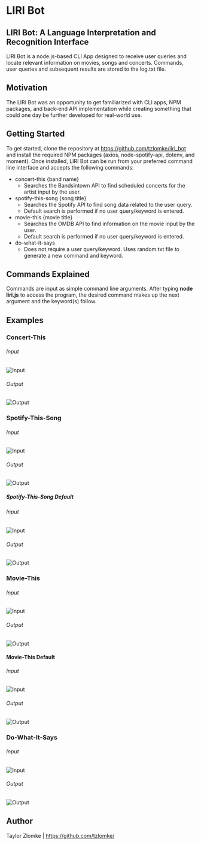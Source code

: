 # LIRI Bot

## LIRI Bot: A Language Interpretation and Recognition Interface
LIRI Bot is a node.js-based CLI App designed to receive user queries and locate relevant information on movies, songs and concerts. Commands, user queries and subsequent results are stored to the log.txt file.

## Motivation
The LIRI Bot was an opportunity to get familiarized with CLI apps, NPM packages, and back-end API implementation while creating something that could one day be further developed for real-world use.

## Getting Started
To get started, clone the repository at https://github.com/tzlomke/liri_bot and install the required NPM packages (axios, node-spotify-api, dotenv, and moment). Once installed, LIRI Bot can be run from your preferred command line interface and accepts the following commands:

* concert-this {band name}
    * Searches the Bandsintown API to find scheduled concerts for the artist input by the user.
* spotify-this-song {song title}
    * Searches the Spotify API to find song data related to the user query.
    * Default search is performed if no user query/keyword is entered.
* movie-this {movie title}
    * Searches the OMDB API to find information on the movie input by the user.
    * Default search is performed if no user query/keyword is entered.
* do-what-it-says
    * Does not require a user query/keyword. Uses random.txt file to generate a new command and keyword.

## Commands Explained
Commands are input as simple command line arguments. After typing **node liri.js** to access the program, the desired command makes up the next argument and the keyword(s) follow.

## Examples

### Concert-This
###### Input
![Input](images/concert-this_input.png)
###### Output
![Output](images/concert-this_output.png)

### Spotify-This-Song
###### Input
![Input](images/spotify-this-song_input.png)
###### Output
![Output](images/spotify-this-song_output.png)

##### Spotify-This-Song Default
###### Input
![Input](images/spotify-this-song_no_keyword.png)
###### Output
![Output](images/spotify-this-song_no_keyword_output.png)

### Movie-This
###### Input
![Input](images/movie-this_input.png)
###### Output
![Output](images/movie-this_output.png)

#### Movie-This Default
###### Input
![Input](images/movie-this_no_keyword.png)
###### Output
![Output](images/movie-this_no_keyword_output.png)

### Do-What-It-Says
###### Input
![Input](images/do-what-it-says_input.png)
###### Output
![Output](images/do-what-it-says_output.png)

## Author
Taylor Zlomke | https://github.com/tzlomke/